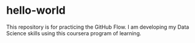# hello-world
This repository is for practicing the GitHub Flow.
I am developing my Data Science skills using this coursera program of learning.

